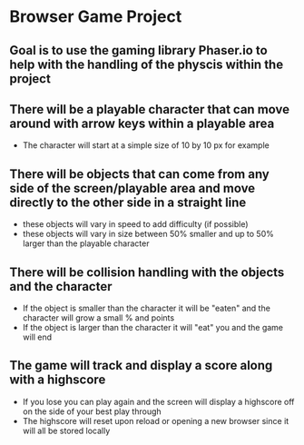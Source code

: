 # Browser Game Project

## Goal is to use the gaming library Phaser.io to help with the handling of the physcis within the project

## There will be a playable character that can move around with arrow keys within a playable area
  - The character will start at a simple size of 10 by 10 px for example

## There will be objects that can come from any side of the screen/playable area and move directly to the other side in a straight line
  - these objects will vary in speed to add difficulty (if possible)
  - these objects will vary in size between 50% smaller and up to 50% larger than the playable character

## There will be collision handling with the objects and the character
  - If the object is smaller than the character it will be "eaten" and the character will grow a small % and points
  - If the object is larger than the character it will "eat" you and the game will end

## The game will track and display a score along with a highscore 
  - If you lose you can play again and the screen will display a highscore off on the side of your best play through
  - The highscore will reset upon reload or opening a new browser since it will all be stored locally
